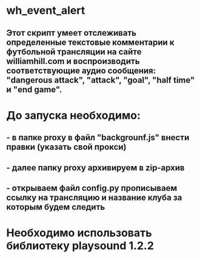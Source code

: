 # wh_event_alert
## Этот скрипт умеет отслеживать определенные текстовые комментарии к футбольной трансляции на сайте williamhill.com и воспроизводить соответствующие аудио сообщения: "dangerous attack", "attack", "goal", "half time" и "end game". 
# До запуска необходимо:
##   - в папке proxy в файл "backgrounf.js" внести правки (указать свой прокси) 
##   - далее папку proxy архивируем в zip-архив
##   - открываем файл config.py прописываем ссылку на трансляцию и название клуба за которым будем следить
#
# Необходимо использовать библиотеку playsound 1.2.2
